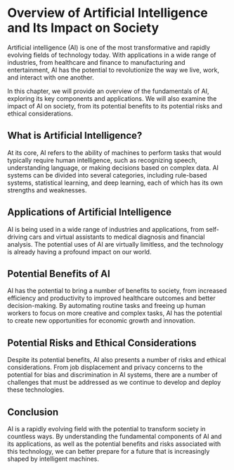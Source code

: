 Overview of Artificial Intelligence and Its Impact on Society
======================================================================================

Artificial intelligence (AI) is one of the most transformative and rapidly evolving fields of technology today. With applications in a wide range of industries, from healthcare and finance to manufacturing and entertainment, AI has the potential to revolutionize the way we live, work, and interact with one another.

In this chapter, we will provide an overview of the fundamentals of AI, exploring its key components and applications. We will also examine the impact of AI on society, from its potential benefits to its potential risks and ethical considerations.

What is Artificial Intelligence?
--------------------------------

At its core, AI refers to the ability of machines to perform tasks that would typically require human intelligence, such as recognizing speech, understanding language, or making decisions based on complex data. AI systems can be divided into several categories, including rule-based systems, statistical learning, and deep learning, each of which has its own strengths and weaknesses.

Applications of Artificial Intelligence
---------------------------------------

AI is being used in a wide range of industries and applications, from self-driving cars and virtual assistants to medical diagnosis and financial analysis. The potential uses of AI are virtually limitless, and the technology is already having a profound impact on our world.

Potential Benefits of AI
------------------------

AI has the potential to bring a number of benefits to society, from increased efficiency and productivity to improved healthcare outcomes and better decision-making. By automating routine tasks and freeing up human workers to focus on more creative and complex tasks, AI has the potential to create new opportunities for economic growth and innovation.

Potential Risks and Ethical Considerations
------------------------------------------

Despite its potential benefits, AI also presents a number of risks and ethical considerations. From job displacement and privacy concerns to the potential for bias and discrimination in AI systems, there are a number of challenges that must be addressed as we continue to develop and deploy these technologies.

Conclusion
----------

AI is a rapidly evolving field with the potential to transform society in countless ways. By understanding the fundamental components of AI and its applications, as well as the potential benefits and risks associated with this technology, we can better prepare for a future that is increasingly shaped by intelligent machines.
